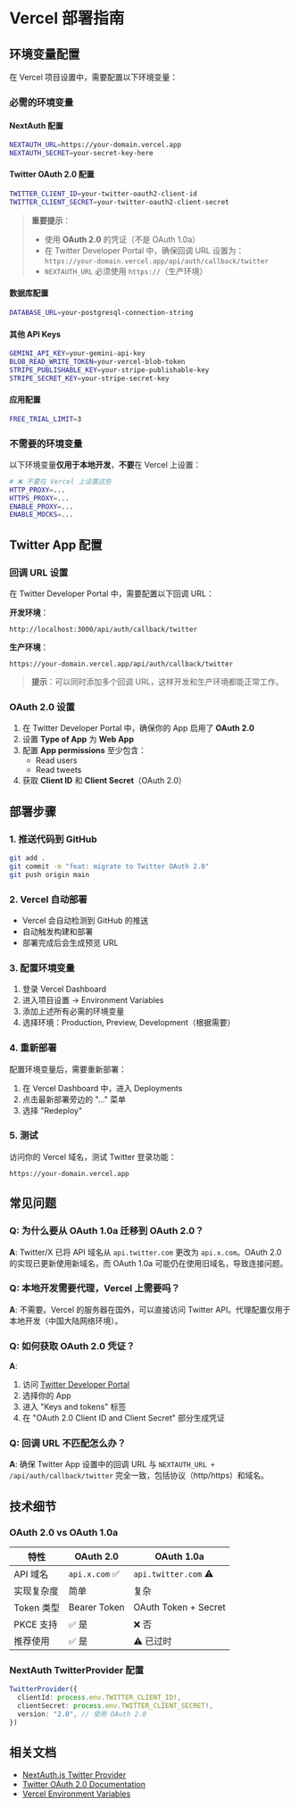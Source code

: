 # Vercel 部署指南

## 环境变量配置

在 Vercel 项目设置中，需要配置以下环境变量：

### 必需的环境变量

#### NextAuth 配置
```bash
NEXTAUTH_URL=https://your-domain.vercel.app
NEXTAUTH_SECRET=your-secret-key-here
```

#### Twitter OAuth 2.0 配置
```bash
TWITTER_CLIENT_ID=your-twitter-oauth2-client-id
TWITTER_CLIENT_SECRET=your-twitter-oauth2-client-secret
```

> **重要提示**：
> - 使用 **OAuth 2.0** 的凭证（不是 OAuth 1.0a）
> - 在 Twitter Developer Portal 中，确保回调 URL 设置为：`https://your-domain.vercel.app/api/auth/callback/twitter`
> - `NEXTAUTH_URL` 必须使用 `https://`（生产环境）

#### 数据库配置
```bash
DATABASE_URL=your-postgresql-connection-string
```

#### 其他 API Keys
```bash
GEMINI_API_KEY=your-gemini-api-key
BLOB_READ_WRITE_TOKEN=your-vercel-blob-token
STRIPE_PUBLISHABLE_KEY=your-stripe-publishable-key
STRIPE_SECRET_KEY=your-stripe-secret-key
```

#### 应用配置
```bash
FREE_TRIAL_LIMIT=3
```

### 不需要的环境变量

以下环境变量**仅用于本地开发**，**不要**在 Vercel 上设置：

```bash
# ❌ 不要在 Vercel 上设置这些
HTTP_PROXY=...
HTTPS_PROXY=...
ENABLE_PROXY=...
ENABLE_MOCKS=...
```

## Twitter App 配置

### 回调 URL 设置

在 Twitter Developer Portal 中，需要配置以下回调 URL：

**开发环境**：
```
http://localhost:3000/api/auth/callback/twitter
```

**生产环境**：
```
https://your-domain.vercel.app/api/auth/callback/twitter
```

> **提示**：可以同时添加多个回调 URL，这样开发和生产环境都能正常工作。

### OAuth 2.0 设置

1. 在 Twitter Developer Portal 中，确保你的 App 启用了 **OAuth 2.0**
2. 设置 **Type of App** 为 **Web App**
3. 配置 **App permissions** 至少包含：
   - Read users
   - Read tweets
4. 获取 **Client ID** 和 **Client Secret**（OAuth 2.0）

## 部署步骤

### 1. 推送代码到 GitHub

```bash
git add .
git commit -m "feat: migrate to Twitter OAuth 2.0"
git push origin main
```

### 2. Vercel 自动部署

- Vercel 会自动检测到 GitHub 的推送
- 自动触发构建和部署
- 部署完成后会生成预览 URL

### 3. 配置环境变量

1. 登录 Vercel Dashboard
2. 进入项目设置 → Environment Variables
3. 添加上述所有必需的环境变量
4. 选择环境：Production, Preview, Development（根据需要）

### 4. 重新部署

配置环境变量后，需要重新部署：

1. 在 Vercel Dashboard 中，进入 Deployments
2. 点击最新部署旁边的 "..." 菜单
3. 选择 "Redeploy"

### 5. 测试

访问你的 Vercel 域名，测试 Twitter 登录功能：

```
https://your-domain.vercel.app
```

## 常见问题

### Q: 为什么要从 OAuth 1.0a 迁移到 OAuth 2.0？

**A**: Twitter/X 已将 API 域名从 `api.twitter.com` 更改为 `api.x.com`。OAuth 2.0 的实现已更新使用新域名，而 OAuth 1.0a 可能仍在使用旧域名，导致连接问题。

### Q: 本地开发需要代理，Vercel 上需要吗？

**A**: 不需要。Vercel 的服务器在国外，可以直接访问 Twitter API。代理配置仅用于本地开发（中国大陆网络环境）。

### Q: 如何获取 OAuth 2.0 凭证？

**A**: 
1. 访问 [Twitter Developer Portal](https://developer.twitter.com/en/portal/dashboard)
2. 选择你的 App
3. 进入 "Keys and tokens" 标签
4. 在 "OAuth 2.0 Client ID and Client Secret" 部分生成凭证

### Q: 回调 URL 不匹配怎么办？

**A**: 确保 Twitter App 设置中的回调 URL 与 `NEXTAUTH_URL + /api/auth/callback/twitter` 完全一致，包括协议（http/https）和域名。

## 技术细节

### OAuth 2.0 vs OAuth 1.0a

| 特性 | OAuth 2.0 | OAuth 1.0a |
|------|-----------|------------|
| API 域名 | `api.x.com` ✅ | `api.twitter.com` ⚠️ |
| 实现复杂度 | 简单 | 复杂 |
| Token 类型 | Bearer Token | OAuth Token + Secret |
| PKCE 支持 | ✅ 是 | ❌ 否 |
| 推荐使用 | ✅ 是 | ⚠️ 已过时 |

### NextAuth TwitterProvider 配置

```typescript
TwitterProvider({
  clientId: process.env.TWITTER_CLIENT_ID!,
  clientSecret: process.env.TWITTER_CLIENT_SECRET!,
  version: "2.0", // 使用 OAuth 2.0
})
```

## 相关文档

- [NextAuth.js Twitter Provider](https://next-auth.js.org/providers/twitter)
- [Twitter OAuth 2.0 Documentation](https://developer.twitter.com/en/docs/authentication/oauth-2-0)
- [Vercel Environment Variables](https://vercel.com/docs/concepts/projects/environment-variables)

